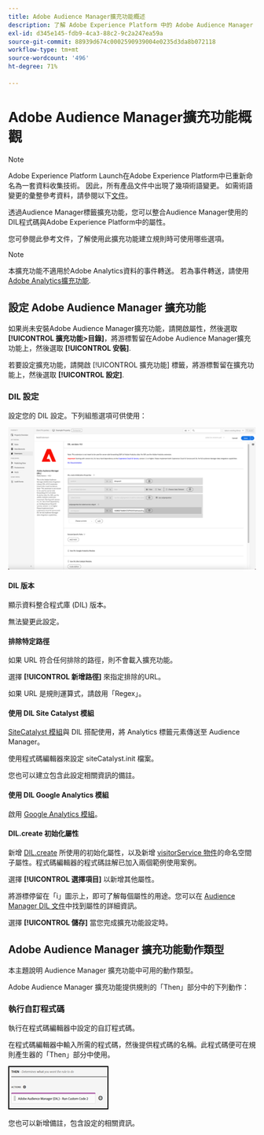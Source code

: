 ```yaml
---
title: Adobe Audience Manager擴充功能概述
description: 了解 Adobe Experience Platform 中的 Adobe Audience Manager 標記擴充功能。
exl-id: d345e145-fdb9-4ca3-88c2-9c2a247ea59a
source-git-commit: 88939d674c0002590939004e0235d3da8b072118
workflow-type: tm+mt
source-wordcount: '496'
ht-degree: 71%

---
```


# Adobe Audience Manager擴充功能概觀

>[!NOTE]
>
>Adobe Experience Platform Launch在Adobe Experience Platform中已重新命名為一套資料收集技術。 因此，所有產品文件中出現了幾項術語變更。 如需術語變更的彙整參考資料，請參閱以下[文件](../../../term-updates.md)。

透過Audience Manager標籤擴充功能，您可以整合Audience Manager使用的DIL程式碼與Adobe Experience Platform中的屬性。

您可參閱此參考文件，了解使用此擴充功能建立規則時可使用哪些選項。

>[!NOTE]
>
>本擴充功能不適用於Adobe Analytics資料的事件轉送。 若為事件轉送，請使用 [Adobe Analytics擴充功能](../analytics/overview.md).

## 設定 Adobe Audience Manager 擴充功能

如果尚未安裝Adobe Audience Manager擴充功能，請開啟屬性，然後選取 **[!UICONTROL 擴充功能>目錄]**，將游標暫留在Adobe Audience Manager擴充功能上，然後選取 **[!UICONTROL 安裝]**.

若要設定擴充功能，請開啟 [!UICONTROL 擴充功能] 標籤，將游標暫留在擴充功能上，然後選取 **[!UICONTROL 設定]**.

### DIL 設定

設定您的 DIL 設定。下列組態選項可供使用：

![](../../../images/ext-aam-config.png)

#### DIL 版本

顯示資料整合程式庫 (DIL) 版本。

無法變更此設定。

#### 排除特定路徑

如果 URL 符合任何排除的路徑，則不會載入擴充功能。

選擇 **[!UICONTROL 新增路徑]** 來指定排除的URL。

如果 URL 是規則運算式，請啟用「Regex」。

#### 使用 DIL Site Catalyst 模組

[SiteCatalyst 模組](https://experiencecloud.adobe.com/resources/help/en_US/aam/r_dil_sc_init.html)與 DIL 搭配使用，將 Analytics 標籤元素傳送至 Audience Manager。

使用程式碼編輯器來設定 siteCatalyst.init 檔案。

您也可以建立包含此設定相關資訊的備註。

#### 使用 DIL Google Analytics 模組

啟用 [Google Analytics 模組](https://experiencecloud.adobe.com/resources/help/en_US/aam/dil-google-universal-analytics.html)。

#### DIL.create 初始化屬性

新增 [DIL.create](https://experiencecloud.adobe.com/resources/help/en_US/aam/r_dil_create.html) 所使用的初始化屬性，以及新增 [visitorService 物件](https://experiencecloud.adobe.com/resources/help/en_US/aam/r_dil_visitor_service.html)的命名空間子屬性。程式碼編輯器的程式碼註解已加入兩個範例使用案例。

選擇 **[!UICONTROL 選擇項目]** 以新增其他屬性。

將游標停留在「i」圖示上，即可了解每個屬性的用途。您可以在 [Audience Manager DIL 文件](https://experiencecloud.adobe.com/resources/help/en_US/aam/r_dil_create.html)中找到屬性的詳細資訊。

選擇 **[!UICONTROL 儲存]** 當您完成擴充功能設定時。

## Adobe Audience Manager 擴充功能動作類型

本主題說明 Audience Manager 擴充功能中可用的動作類型。

Adobe Audience Manager 擴充功能提供規則的「Then」部分中的下列動作：

### 執行自訂程式碼

執行在程式碼編輯器中設定的自訂程式碼。

在程式碼編輯器中輸入所需的程式碼，然後提供程式碼的名稱。此程式碼便可在規則產生器的「Then」部分中使用。

![](../../../images/ext-aam-then.png)

您也可以新增備註，包含設定的相關資訊。
